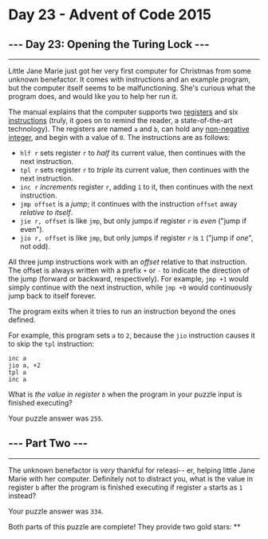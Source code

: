 
# Day 23 - Advent of Code 2015

## --- Day 23: Opening the Turing Lock ---

----------------------------------------

Little Jane Marie just got her very first computer for Christmas from some unknown benefactor. It comes with instructions and an example program, but the computer itself seems to be malfunctioning. She's curious what the program does, and would like you to help her run it.

The manual explains that the computer supports two [registers](https://en.wikipedia.org/wiki/Processor_register) and six [instructions](https://en.wikipedia.org/wiki/Instruction_set) (truly, it goes on to remind the reader, a state-of-the-art technology). The registers are named `a` and `b`, can hold any [non-negative integer](https://en.wikipedia.org/wiki/Natural_number), and begin with a value of `0`. The instructions are as follows:

* `hlf r` sets register `r` to _half_ its current value, then continues with the next instruction.
* `tpl r` sets register `r` to _triple_ its current value, then continues with the next instruction.
* `inc r` _increments_ register `r`, adding `1` to it, then continues with the next instruction.
* `jmp offset` is a _jump_; it continues with the instruction `offset` away _relative to itself_.
* `jie r, offset` is like `jmp`, but only jumps if register `r` is _even_ ("jump if even").
* `jio r, offset` is like `jmp`, but only jumps if register `r` is `1` ("jump if _one_", not odd).

All three jump instructions work with an _offset_ relative to that instruction. The offset is always written with a prefix `+` or `-` to indicate the direction of the jump (forward or backward, respectively). For example, `jmp +1` would simply continue with the next instruction, while `jmp +0` would continuously jump back to itself forever.

The program exits when it tries to run an instruction beyond the ones defined.

For example, this program sets `a` to `2`, because the `jio` instruction causes it to skip the `tpl` instruction:

    inc a
    jio a, +2
    tpl a
    inc a

What is _the value in register `b`_ when the program in your puzzle input is finished executing?

Your puzzle answer was `255`.

## --- Part Two ---

----------------------------------------

The unknown benefactor is _very_ thankful for releasi-- er, helping little Jane Marie with her computer. Definitely not to distract you, what is the value in register `b` after the program is finished executing if register `a` starts as `1` instead?

Your puzzle answer was `334`.

Both parts of this puzzle are complete! They provide two gold stars: \*\*
